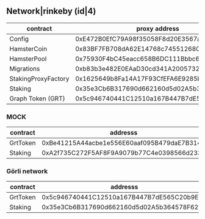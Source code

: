 ## Network|rinkeby (id|4)

|contract| proxy address| address | 
|---|---| --- |
|Config|0xE472B0EfC79A98f35058F8d20E3567a9A252c92A| 0xf30866CE0574fF7E8788dA836A910f711c97c30A |
|HamsterCoin|0x83BF7FB708dA62E14768c745512680B51d28be4b| 0x02d487a72ECCB91e09061ddD6af1F31b06951B6a |
|HamsterPool|0x75930F4bC45eacc658B6DC111Bbbc664f66449CC| 0xd15445562A8d3e5d47467Ae5faa2d021e587a054 |
|Migrations|0xb83b3e482E0EAaD30cd341A20057328eF2603526|
|StakingProxyFactory|0x1625649b8Fa14A17F93CfEFA6E9285b206a2243A| 0x6189463cfcaD694E0b93e53E29C9070734c25D48 |
|Staking|0x35e3Cb6B317690d662160d5d02A5b364578F62c9|
|Graph Token (GRT)|0x5c946740441C12510a167B447B7dE565C20b9E3C|


### MOCK
|contract|addresss|
|---|---|
|GrtToken|0xBe41215A44acbe1e556E60aaf095B479daE7B314|
|Staking|0xA2f735C272F5AF8F9A9079b77C4e0398566d2330|


### Görli network
|contract|addresss|
|---|---|
|GrtToken|0x5c946740441C12510a167B447B7dE565C20b9E3C|
|Staking|0x35e3Cb6B317690d662160d5d02A5b364578F62c9|